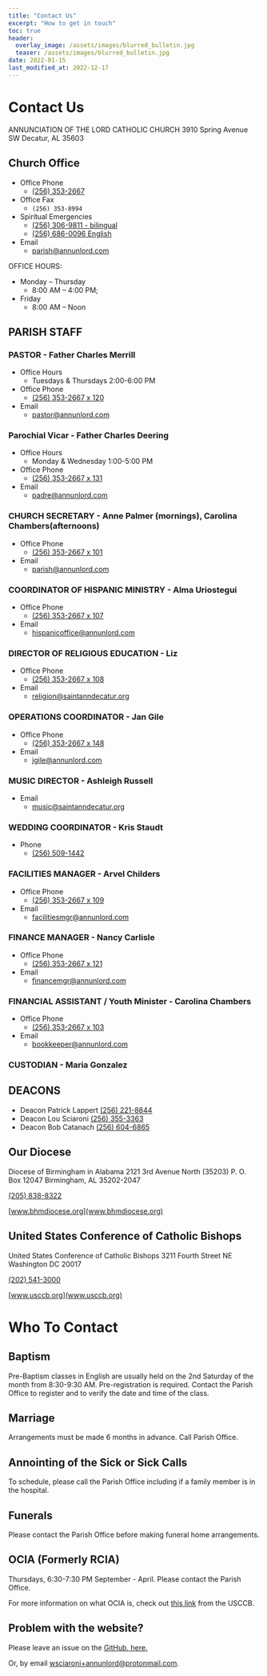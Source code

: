 ```yaml
---
title: "Contact Us"
excerpt: "How to get in touch"
toc: true
header:
  overlay_image: /assets/images/blurred_bulletin.jpg
  teaser: /assets/images/blurred_bulletin.jpg
date: 2022-01-15
last_modified_at: 2022-12-17
---
```



# Contact Us

ANNUNCIATION OF THE LORD CATHOLIC CHURCH
3910 Spring Avenue SW
Decatur, AL 35603

## Church Office

- Office Phone
  - [(256) 353-2667](tel:+12563532667)
- Office Fax
  - `(256) 353-8994`
- Spiritual Emergencies
  - [(256) 306-9811 - bilingual](tel:+12563069811)
  - [(256) 686-0096 English](tel:+12566860096)
- Email
  - [parish@annunlord.com](mailto:parish@annunlord.com)

OFFICE HOURS:

- Monday – Thursday
  - 8:00 AM – 4:00 PM;
- Friday
  - 8:00 AM – Noon

## PARISH STAFF

### PASTOR - Father Charles Merrill

- Office Hours
  - Tuesdays & Thursdays 2:00-6:00 PM
- Office Phone
  - [(256) 353-2667 x 120](tel:+12563532667p120)
- Email
  - [pastor@annunlord.com](mailto:pastor@annunlord.com)

### Parochial Vicar - Father Charles Deering

- Office Hours
  - Monday & Wednesday 1:00-5:00 PM
- Office Phone
  - [(256) 353-2667 x 131](tel:+12563532667p131)
- Email
  - [padre@annunlord.com](mailto:padre@annunlord.com)

### CHURCH SECRETARY - Anne Palmer (mornings), Carolina Chambers(afternoons)

- Office Phone
  - [(256) 353-2667 x 101](tel:+12563532667p101)
- Email
  - [parish@annunlord.com](mailto:parish@annunlord.com)

### COORDINATOR OF HISPANIC MINISTRY - Alma Uriostegui

- Office Phone
  - [(256) 353-2667 x 107](tel:+12563532667p107)
- Email
  - [hispanicoffice@annunlord.com](mailto:hispanicoffice@annunlord.com)

### DIRECTOR OF RELIGIOUS EDUCATION - Liz

- Office Phone
  - [(256) 353-2667 x 108](tel:+12563532667p108)
- Email
  - [religion@saintanndecatur.org](mailto:religion@saintanndecatur.org)

### OPERATIONS COORDINATOR - Jan Gile

- Office Phone
  - [(256) 353-2667 x 148](tel:+12563532667p148)
- Email
  - [jgile@annunlord.com](mailto:jgile@annunlord.com)

### MUSIC DIRECTOR - Ashleigh Russell

- Email
  - [music@saintanndecatur.org](mailto:music@saintanndecatur.org)

### WEDDING COORDINATOR - Kris Staudt

- Phone
  - [(256) 509-1442](tel:+12565091442)

### FACILITIES MANAGER - Arvel Childers

- Office Phone
  - [(256) 353-2667 x 109](tel:+12563532667p109)
- Email
  - [facilitiesmgr@annunlord.com](mailto:facilitiesmgr@annunlord.com)

### FINANCE MANAGER - Nancy Carlisle

- Office Phone
  - [(256) 353-2667 x 121](tel:+12563532667p121)
- Email
  - [financemgr@annunlord.com](mailto:financemgr@annunlord.com)

### FINANCIAL ASSISTANT / Youth Minister - Carolina Chambers

- Office Phone
  - [(256) 353-2667 x 103](tel:+12563532667p103)
- Email
  - [bookkeeper@annunlord.com](mailto:bookkeeper@annunlord.com)

### CUSTODIAN - Maria Gonzalez

## DEACONS

- Deacon Patrick Lappert [(256) 221-8844](tel:+12562218844)
- Deacon Lou Sciaroni [(256) 355-3363](tel:+12563553363)
- Deacon Bob Catanach [(256) 604-6865](tel:+12566046865)

## Our Diocese

Diocese of Birmingham in Alabama
2121 3rd Avenue North (35203)
P. O. Box 12047
Birmingham, AL 35202-2047

[(205) 838-8322](tel:+12058388322)

[www.bhmdiocese.org](www.bhmdiocese.org)

## United States Conference of Catholic Bishops

United States Conference of Catholic Bishops
3211 Fourth Street NE
Washington DC 20017

[(202) 541-3000](tel:+12025413000)

[www.usccb.org](www.usccb.org)

# Who To Contact

## Baptism

Pre-Baptism classes in English are usually held on the 2nd Saturday of the month from 8:30-9:30 AM. Pre-registration is required. Contact the Parish Office to register and to verify the date and time of the class.

## Marriage

Arrangements must be made 6 months in advance.
Call Parish Office.

## Annointing of the Sick or Sick Calls

To schedule, please call the Parish Office including
if a family member is in the hospital.

## Funerals

Please contact the Parish Office before making
funeral home arrangements.

## OCIA (Formerly RCIA)

Thursdays, 6:30-7:30 PM September - April.
Please contact the Parish Office.

For more information on what OCIA is, check out [this link](https://www.usccb.org/beliefs-and-teachings/who-we-teach/christian-initiation-of-adults) from the USCCB.

## Problem with the website?

Please leave an issue on the [GitHub, here.](https://github.com/annunlord/annunlord.github.io/issues)

Or, by email [wsciaroni+annunlord@protonmail.com](mailto:wsciaroni+annunlord@protonmail.com).
